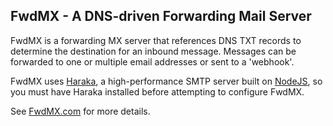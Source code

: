 FwdMX - A DNS-driven Forwarding Mail Server
-------------------------------------------

FwdMX is a forwarding MX server that references DNS TXT
records to determine the destination for an inbound
message. Messages can be forwarded to one or multiple
email addresses or sent to a 'webhook'.

FwdMX uses [Haraka](http://haraka.github.com/),
a high-performance SMTP server built on [NodeJS](http://nodejs.org/),
so you must have Haraka installed before attempting to configure FwdMX.

See [FwdMX.com](http://FwdMX.com/) for more details.
